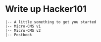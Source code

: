 # Write up Hacker101

```
|-- A little something to get you started
|-- Micro-CMS v1
|-- Micro-CMS v2
|-- Postbook
```
